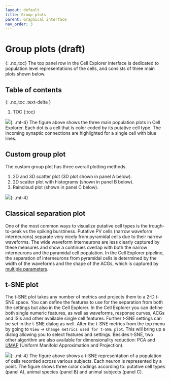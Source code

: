 ```yaml
---
layout: default
title: Group plots
parent: Graphical interface
nav_order: 3
---
```

# Group plots (draft)
{: .no_toc}
The top panel row in the Cell Explorer interface is dedicated to population level representations of the cells, and consists of three main plots shown below.

## Table of contents
{: .no_toc .text-delta }

1. TOC
{:toc}

![](https://buzsakilab.com/wp/wp-content/uploads/2020/02/groupPlots-1.png){: .mt-4}
The figure above shows the three main population plots in Cell Explorer. Each dot is a cell that is color coded by its putative cell type. The incoming synaptic connections are highlighted for a single cell with blue lines.

## Custom group plot
The custom group plot has three overall plotting methods.
1. 2D and 3D scatter plot (3D plot shown in panel A below).
2. 2D scatter plot with histograms (shown in panel B below).
4. Raincloud plot (shown in panel C below).

![](https://buzsakilab.com/wp/wp-content/uploads/2020/02/groupPlotsOther-1.png){: .mt-4}

## Classical separation plot
One of the most common ways to visualize putative cell types is the trough-to-peak vs the spiking burstiness. Putative PV cells (narrow waveform interneurons) separate very nicely from pyramidal cells due to their narrow waveforms. The wide waveform interneurons are less clearly captured by these measures and show a continues overlap with both the narrow interneurons and the pyramidal cell population. In the Cell Explorer pipeline, the separation of interneurons from pyramidal cells is determined by the width of the waveforms and the shape of the ACGs, which is captured by [multiple parameters]({{"/datastructure/standard-cell-metrics/#cell-type-classification"|absolute_url}}).

## t-SNE plot
The t-SNE plot takes any number of metrics and projects them to a 2-D t-SNE space. You can define the features to use for the separation from both the settings but also in the Cell Explorer. In the Cell Explorer you can define both single numeric features, as well as waveforms, response curves, ACGs and ISIs and other available single cell features. Further t-SNE settings can be set in the t-SNE dialog as well. Alter the t-SNE metrics from the top menu by going to `View` -> `Change metrics used for t-SNE plot`. This will bring up a dialog allowing you to select features and settings. Besides t-SNE, two other algorithm are also available for dimensionality reduction: PCA and [UMAP](https://umap-learn.readthedocs.io/en/latest/) (Uniform Manifold Approximation and Projection). 

![](https://buzsakilab.com/wp/wp-content/uploads/2020/02/tSNE-representation.png){: .mt-4}
The figure above shows a t-SNE representation of a population of cells recorded across various subjects. Each neuron is represented by a point. The figure shows three color codings according to: putative cell types (panel A), animal species (panel B) and animal subjects (panel C).
